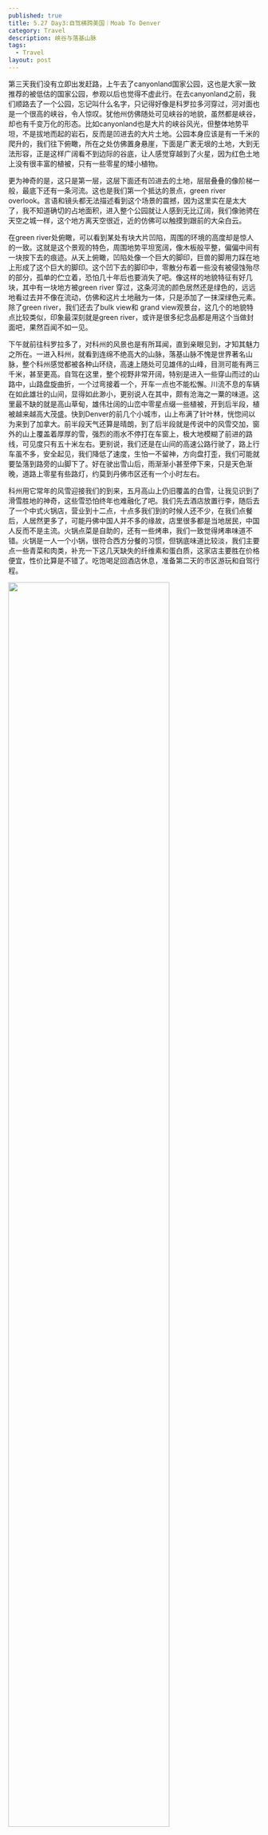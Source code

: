 ```yaml
---
published: true
title: 5.27 Day3:自驾横跨美国｜Moab To Denver
category: Travel
description: 峡谷与落基山脉
tags: 
  - Travel
layout: post
---
```

第三天我们没有立即出发赶路，上午去了canyonland国家公园，这也是大家一致推荐的被低估的国家公园，参观以后也觉得不虚此行。在去canyonland之前，我们顺路去了一个公园，忘记叫什么名字，只记得好像是科罗拉多河穿过，河对面也是一个很高的峡谷，令人惊叹。犹他州仿佛随处可见峡谷的地貌，虽然都是峡谷，却也有千变万化的形态。比如canyonland也是大片的峡谷风光，但整体地势平坦，不是拔地而起的岩石，反而是凹进去的大片土地。公园本身应该是有一千米的爬升的，我们往下俯瞰，所在之处仿佛置身悬崖，下面是广袤无垠的土地，大到无法形容，正是这样广阔看不到边际的谷底，让人感觉穿越到了火星，因为红色土地上没有很丰富的植被，只有一些零星的矮小植物。

更为神奇的是，这只是第一层，这层下面还有凹进去的土地，层层叠叠的像阶梯一般，最底下还有一条河流。这也是我们第一个抵达的景点，green river overlook。言语和镜头都无法描述看到这个场景的震撼，因为这里实在是太大了，我不知道确切的占地面积，进入整个公园就让人感到无比辽阔，我们像驰骋在天空之城一样，这个地方离天空很近，近的仿佛可以触摸到跟前的大朵白云。

在green river处俯瞰，可以看到某处有块大片凹陷，周围的环境的高度却是惊人的一致。这就是这个景观的特色，周围地势平坦宽阔，像木板般平整，偏偏中间有一块按下去的痕迹。从天上俯瞰，凹陷处像一个巨大的脚印，巨兽的脚用力踩在地上形成了这个巨大的脚印。这个凹下去的脚印中，零散分布着一些没有被侵蚀殆尽的部分，孤单的伫立着，恐怕几十年后也要消失了吧。像这样的地貌特征有好几块，其中有一块地方被green river 穿过，这条河流的颜色居然还是绿色的，远远地看过去并不像在流动，仿佛和这片土地融为一体，只是添加了一抹深绿色元素。除了green river，我们还去了bulk view和 grand view观景台，这几个的地貌特点比较类似，印象最深刻就是green river，或许是很多纪念品都是用这个当做封面吧，果然百闻不如一见。

下午就前往科罗拉多了，对科州的风景也是有所耳闻，直到亲眼见到，才知其魅力之所在。一进入科州，就看到连绵不绝高大的山脉，落基山脉不愧是世界著名山脉，整个科州感觉都被各种山环绕，高速上随处可见雄伟的山峰，目测可能有两三千米，甚至更高。自驾在这里，整个视野非常开阔，特别是进入一些穿山而过的山路中，山路盘旋曲折，一个过弯接着一个，开车一点也不能松懈。川流不息的车辆在如此雄壮的山间，显得如此渺小，更别说人在其中，颇有沧海之一粟的味道。这里最不缺的就是高山草甸，雄伟壮阔的山峦中零星点缀一些植被，开到后半段，植被越来越高大茂盛。快到Denver的前几个小城市，山上布满了针叶林，恍惚间以为来到了加拿大。前半段天气还算是晴朗，到了后半段就是传说中的风雪交加，窗外的山上覆盖着厚厚的雪，强烈的雨水不停打在车窗上，极大地模糊了前进的路线，可见度只有五十米左右。更别说，我们还是在山间的高速公路行驶了，路上行车虽不多，安全起见，我们降低了速度，生怕一不留神，方向盘打歪，我们可能就要坠落到路旁的山脚下了。好在驶出雪山后，雨渐渐小甚至停下来，只是天色渐晚，道路上零星有些路灯，约莫到丹佛市区还有一个小时左右。

科州用它常年的风雪迎接我们的到来，五月高山上仍旧覆盖的白雪，让我见识到了滑雪胜地的神奇，这些雪恐怕终年也难融化了吧。我们先去酒店放置行李，随后去了一个中式火锅店，营业到十二点，十点多我们到的时候人还不少，在我们点餐后，人居然更多了，可能丹佛中国人并不多的缘故，店里很多都是当地居民，中国人反而不是主流。火锅点菜是自助的，还有一些烤串，我们一致觉得烤串味道不错。火锅是一人一个小锅，很符合西方分餐的习惯，但锅底味道比较淡，我们主要点一些青菜和肉类，补充一下这几天缺失的纤维素和蛋白质，这家店主要胜在价格便宜，性价比算是不错了。吃饱喝足回酒店休息，准备第二天的市区游玩和自驾行程。

<img src="https://Huimin22.github.io/assets/images/2025-05-25-hengkua-meiguo-3/IMG_7113.jpg" width="80%">
